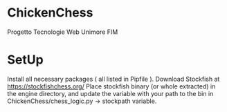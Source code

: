 # ChickenChess
Progetto Tecnologie Web Unimore FIM

# SetUp
Install all necessary packages ( all listed in Pipfile ).
Download Stockfish at https://stockfishchess.org/ 
Place stockfish binary (or whole extracted) in the engine directory, and update the variable with your path to the bin in ChickenChess/chess_logic.py -> stockpath variable.
